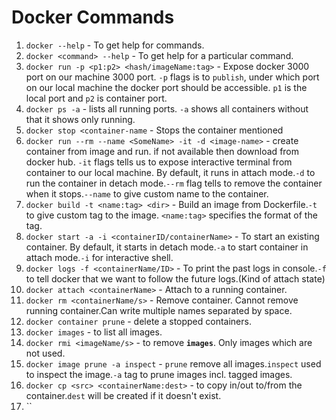 # Docker Commands

1. `docker --help` - To get help for commands.
1. `docker <command> --help` - To get help for a particular command.
1. `docker run -p <p1:p2> <hash/imageName:tag>` - Expose docker 3000 port on our machine 3000 port. `-p` flags is
   to `publish`, under which port on our local machine the docker port should be accessible. `p1` is the local port
   and `p2` is container port.
1. `docker ps -a` - lists all running ports. `-a` shows all containers without that it shows only running.
1. `docker stop <container-name` - Stops the container mentioned
1. `docker run --rm --name <SomeName> -it -d <image-name>` - create container from image and run. if not available then
   download from docker hub. `-it` flags tells us to expose interactive terminal from container to our local machine. By
   default, it runs in attach mode.`-d` to run the container in detach mode.`--rm` flag tells to remove the container
   when it stops.`--name` to give custom name to the container.
1. `docker build -t <name:tag> <dir>` - Build an image from Dockerfile.`-t` to give custom tag to the
   image. `<name:tag>` specifies the format of the tag.
1. `docker start -a -i <containerID/containerName>` - To start an existing container. By default, it starts in detach
   mode.`-a` to start container in attach mode.`-i` for interactive shell.
1. `docker logs -f <containerName/ID>` - To print the past logs in console.`-f` to tell docker that we want to follow
   the future logs.(Kind of attach state)
1. `docker attach <containerName>` - Attach to a running container.
1. `docker rm <containerName/s>` - Remove container. Cannot remove running container.Can write multiple names separated
   by space.
1. `docker container prune` - delete a stopped containers.
1. `docker images` - to list all images.
1. `docker rmi <imageName/s>` - to remove **`images`**. Only images which are not used.
1. `docker image prune -a inspect` - `prune` remove all images.`inspect` used to inspect the image.`-a` tag to prune
   images incl. tagged images.
1. `docker cp <src> <containerName:dest>` - to copy in/out to/from the container.`dest` will be created if it doesn't
   exist.
1. ``
